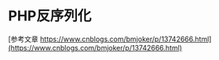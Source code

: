 # PHP反序列化

[参考文章 https://www.cnblogs.com/bmjoker/p/13742666.html](https://www.cnblogs.com/bmjoker/p/13742666.html)
